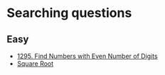 # Searching questions
## Easy
- [1295. Find Numbers with Even Number of Digits](https://leetcode.com/problems/find-numbers-with-even-number-of-digits/)
- [Square Root](https://leetcode.com/problems/sqrtx/)
